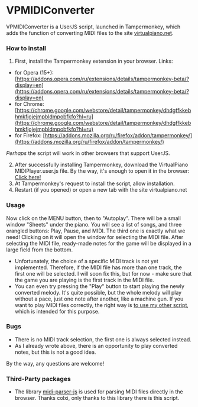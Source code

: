 # VPMIDIConverter
VPMIDIConverter is a UserJS script, launched in Tampermonkey, which adds the function of converting MIDI files to the site [virtualpiano.net](https://virtualpiano.net).

### How to install
1. First, install the Tampermonkey extension in your browser. Links:
* for Opera (15+): [https://addons.opera.com/ru/extensions/details/tampermonkey-beta/?display=en](https://addons.opera.com/ru/extensions/details/tampermonkey-beta/?display=en)
* for Chrome: [https://chrome.google.com/webstore/detail/tampermonkey/dhdgffkkebhmkfjojejmpbldmpobfkfo?hl=ru](https://chrome.google.com/webstore/detail/tampermonkey/dhdgffkkebhmkfjojejmpbldmpobfkfo?hl=ru)
* for Firefox: [https://addons.mozilla.org/ru/firefox/addon/tampermonkey/](https://addons.mozilla.org/ru/firefox/addon/tampermonkey/)

*Perhaps* the script will work in other browsers that support UserJS.

2. After successfully installing Tampermonkey, download the VirtualPiano MIDIPlayer.user.js file.
By the way, it's enough to open it in the browser: [Click here!](https://github.com/djsmax/vpmidconverter/raw/master/VirtualPiano%20MIDIPlayer.user.js)
3. At Tampermonkey's request to install the script, allow installation.
4. Restart (if you opened) or open a new tab with the site virtualpiano.net


### Usage

Now click on the MENU button, then to "Autoplay". There will be a small window "Sheets" under the piano. You will see a list of songs, and three orangled buttons: Play, Pause, and MIDI. The third one is exactly what we need! Clicking on it will open the window for selecting the MIDI file. After selecting the MIDI file, ready-made notes for the game will be displayed in a large field from the bottom.
* Unfortunately, the choice of a specific MIDI track is not yet implemented. Therefore, if the MIDI file has more than one track, the first one will be selected. I will soon fix this, but for now - make sure that the game you are playing is the first track in the MIDI file.
* You can even try pressing the "Play" button to start playing the newly converted melody. It's quite possible, but the whole melody will play without a pace, just one note after another, like a machine gun. If you want to play MIDI files correctly, the right way is [to use my other script](https://github.com/djsmax/vpmidiplayer), which is intended for this purpose.

### Bugs

* There is no MIDI track selection, the first one is always selected instead.
* As I already wrote above, there is an opportunity to play converted notes, but this is not a good idea.

By the way, any questions are welcome!

### Third-Party packages
* The library [midi-parser-js](https://github.com/colxi/midi-parser-js) is used for parsing MIDI files directly in the browser. Thanks colxi, only thanks to this library there is this script.